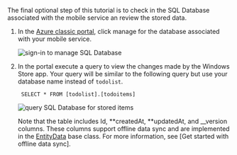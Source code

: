 
The final optional step of this tutorial is to check in the SQL Database associated with the mobile service an review the stored data. 

1. In the [Azure classic portal](https://manage.windowsazure.com/), click manage for the database associated with your mobile service.
   
    ![sign-in to manage SQL Database](./media/mobile-services-dotnet-backend-view-sql-data/manage-sql-azure-database.png)
2. In the portal execute a query to view the changes made by the Windows Store app. Your query will be similar to the following query but use your database name instead of <code>todolist</code>.</p>
   
        SELECT * FROM [todolist].[todoitems]
   
    ![query SQL Database for stored items](./media/mobile-services-dotnet-backend-view-sql-data/sql-azure-query.png)
   
    Note that the table includes Id, **createdAt, **updatedAt, and __version columns. These columns support offline data sync and are implemented in the [EntityData](http://msdn.microsoft.com/library/microsoft.windowsazure.mobile.service.entitydata.aspx) base class. For more information, see [Get started with offline data sync].

